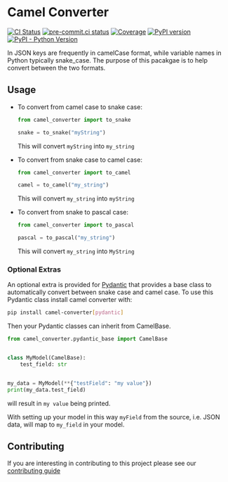 # Camel Converter

[![CI Status](https://github.com/sanders41/camel-converter/workflows/CI/badge.svg?branch=main&event=push)](https://github.com/sanders41/camel-converter/actions?query=workflow%3CI+branch%3Amain+event%3Apush)
[![pre-commit.ci status](https://results.pre-commit.ci/badge/github/sanders41/camel-converter/main.svg)](https://results.pre-commit.ci/latest/github/sanders41/camel-converter/main)
[![Coverage](https://codecov.io/github/sanders41/camel-converter/coverage.svg?branch=main)](https://codecov.io/gh/sanders41/camel-converter)
[![PyPI version](https://badge.fury.io/py/camel-converter.svg)](https://badge.fury.io/py/camel-converter)
[![PyPI - Python Version](https://img.shields.io/pypi/pyversions/camel-converter?color=5cc141)](https://github.com/sanders41/camel-converter)

In JSON keys are frequently in camelCase format, while variable names in Python typically
snake_case. The purpose of this pacakgae is to help convert between the two formats.

## Usage

- To convert from camel case to snake case:

  ```py
  from camel_converter import to_snake

  snake = to_snake("myString")
  ```

  This will convert `myString` into `my_string`

- To convert from snake case to camel case:

  ```py
  from camel_converter import to_camel

  camel = to_camel("my_string")
  ```

  This will convert `my_string` into `myString`

- To convert from snake to pascal case:

  ```py
  from camel_converter import to_pascal

  pascal = to_pascal("my_string")
  ```

  This will convert `my_string` into `MyString`

### Optional Extras

An optional extra is provided for [Pydantic](https://pydantic-docs.helpmanual.io/) that provides a
base class to automatically convert between snake case and camel case. To use this Pydantic class
install camel converter with:

```sh
pip install camel-converter[pydantic]
```

Then your Pydantic classes can inherit from CamelBase.

```py
from camel_converter.pydantic_base import CamelBase


class MyModel(CamelBase):
    test_field: str


my_data = MyModel(**{"testField": "my value"})
print(my_data.test_field)
```

will result in `my value` being printed.

With setting up your model in this way `myField` from the source, i.e. JSON data, will map to `my_field` in your model.

## Contributing

If you are interesting in contributing to this project please see our [contributing guide](CONTRIBUTING.md)

